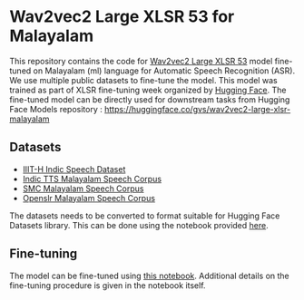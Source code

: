 # Wav2vec2 Large XLSR 53 for Malayalam
This repository contains the code for [Wav2vec2 Large XLSR 53](https://huggingface.co/facebook/wav2vec2-large-xlsr-53) model fine-tuned on Malayalam (ml) language for Automatic Speech Recognition (ASR). We use multiple public datasets to fine-tune the model. This model was trained as part of XLSR fine-tuning week organized by [Hugging Face](https://huggingface.co/). The fine-tuned model can be directly used for downstream tasks from Hugging Face Models repository : https://huggingface.co/gvs/wav2vec2-large-xlsr-malayalam

## Datasets
- [IIIT-H Indic Speech Dataset](http://speech.iiit.ac.in/index.php/research-svl/69.html)  
- [Indic TTS Malayalam Speech Corpus](https://www.kaggle.com/kavyamanohar/indic-tts-malayalam-speech-corpus)  
- [SMC Malayalam Speech Corpus](https://blog.smc.org.in/malayalam-speech-corpus/)  
- [Openslr Malayalam Speech Corpus](http://openslr.org/63/)

The datasets needs to be converted to format suitable for Hugging Face Datasets library. This can be done using the notebook provided [here](make_hf_dataset.ipynb).

## Fine-tuning
The model can be fine-tuned using [this notebook](fine-tune-xlsr-wav2vec2-on-malayalam-asr-with-transformers.ipynb). Additional details on the fine-tuning procedure is given in the notebook itself.
